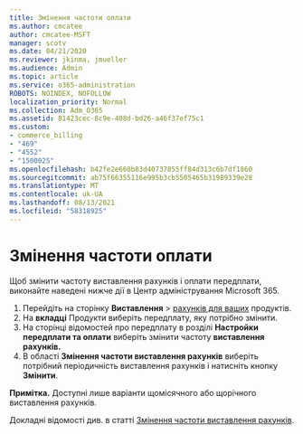 ```yaml
---
title: Змінення частоти оплати
ms.author: cmcatee
author: cmcatee-MSFT
manager: scotv
ms.date: 04/21/2020
ms.reviewer: jkinma, jmueller
ms.audience: Admin
ms.topic: article
ms.service: o365-administration
ROBOTS: NOINDEX, NOFOLLOW
localization_priority: Normal
ms.collection: Adm_O365
ms.assetid: 81423cec-8c9e-408d-bd26-a46f37ef75c1
ms.custom:
- commerce_billing
- "469"
- "4552"
- "1500025"
ms.openlocfilehash: b42fe2e660b83d40737855ff84d313c6b7df1860
ms.sourcegitcommit: ab75f66355116e995b3cb5505465b31989339e28
ms.translationtype: MT
ms.contentlocale: uk-UA
ms.lasthandoff: 08/13/2021
ms.locfileid: "58318925"
---
```

# <a name="change-how-often-you-pay"></a>Змінення частоти оплати

Щоб змінити частоту виставлення рахунків і оплати передплати, виконайте наведені нижче дії в Центр адміністрування Microsoft 365.

1. Перейдіть на сторінку **Виставлення**  >  [рахунків для ваших](https://go.microsoft.com/fwlink/p/?linkid=842054) продуктів.
2. На **вкладці** Продукти виберіть передплату, яку потрібно змінити.
3. На сторінці відомостей про передплату в розділі **Настройки передплати та оплати** виберіть змінити частоту **виставлення рахунків.**
4. В області **Змінення частоти виставлення рахунків** виберіть потрібний періодичність виставлення рахунків і натисніть кнопку **Змінити**.

**Примітка.** Доступні лише варіанти щомісячного або щорічного виставлення рахунків.

Докладні відомості див. в статті [Змінення частоти виставлення рахунків](https://docs.microsoft.com/microsoft-365/commerce/billing-and-payments/change-payment-frequency).